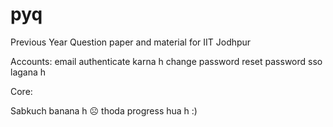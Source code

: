 # pyq
Previous Year Question paper and material for IIT Jodhpur

Accounts:
email authenticate karna h
change password
reset password
sso lagana h



Core:

Sabkuch banana h ☹️
thoda progress hua h :)
